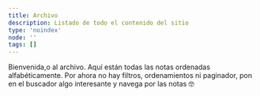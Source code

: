 ```yaml
---
title: Archivo
description: Listado de todo el contenido del sitio
type: 'noindex'
node: ''
tags: []
---
```


Bienvenida,o al archivo. Aquí están todas las notas ordenadas alfabéticamente. Por ahora no hay filtros, ordenamientos ni paginador, pon en el buscador algo interesante y navega por las notas 🤓

<posts-archive />
